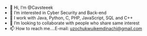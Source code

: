 - 👋 Hi, I’m @Cavsteeek
- 👀 I’m interested in Cyber Security and Back-end
- 🌱 I work with Java, Python, C, PHP, JavaScript, SQL and C++
- 💞️ I’m looking to collaborate with people who share same interest
- 📫 How to reach me....E-mail: uzochukwuikemdinachi@gmail.com

<!---
Cavsteeek/Cavsteeek is a ✨ special ✨ repository because its `README.md` (this file) appears on your GitHub profile.
You can click the Preview link to take a look at your changes.
--->
